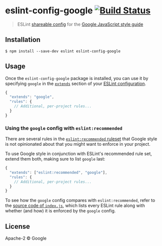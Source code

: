 # eslint-config-google [![Build Status](https://travis-ci.org/google/eslint-config-google.svg?branch=master)](https://travis-ci.org/google/eslint-config-google)

> ESLint [shareable config](http://eslint.org/docs/developer-guide/shareable-configs.html) for the [Google JavaScript style guide](https://google.github.io/styleguide/jsguide.html)


## Installation

```
$ npm install --save-dev eslint eslint-config-google
```


## Usage

Once the `eslint-config-google` package is installed, you can use it by specifying `google` in the [`extends`](http://eslint.org/docs/user-guide/configuring#extending-configuration-files) section of your [ESLint configuration](http://eslint.org/docs/user-guide/configuring).

```js
{
  "extends": "google",
  "rules": {
    // Additional, per-project rules...
  }
}
```

### Using the `google` config with `eslint:recommended`

There are several rules in the [`eslint:recommended` ruleset](http://eslint.org/docs/rules/) that Google style is not opinionated about that you might want to enforce in your project.

To use Google style in conjunction with ESLint's recommended rule set, extend them both, making sure to list `google` last:

```js
{
  "extends": ["eslint:recommended", "google"],
  "rules": {
    // Additional, per-project rules...
  }
}
```

To see how the `google` config compares with `eslint:recommended`, refer to the [source code of `index.js`](https://github.com/google/eslint-config-google/blob/master/index.js), which lists every ESLint rule along with whether (and how) it is enforced by the `google` config.


## License

Apache-2 © Google
